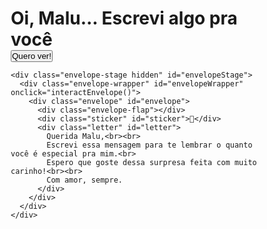 <!DOCTYPE html>
<html lang="pt-BR">
<head>
<meta charset="UTF-8" />
<meta name="viewport" content="width=device-width, initial-scale=1" />
<title>Para Malu</title>
<style>
  * {
    margin: 0;
    padding: 0;
    box-sizing: border-box;
  }

  body {
    background: linear-gradient(to bottom right, #fff0f5, #ffe4e1);
    font-family: 'Segoe UI', Tahoma, Geneva, Verdana, sans-serif;
    height: 100vh;
    display: flex;
    justify-content: center;
    align-items: center;
  }

  .container {
    text-align: center;
  }

  .start-screen {
    transition: opacity 0.8s ease, transform 0.8s ease;
  }

  .hidden {
    opacity: 0;
    pointer-events: none;
    transform: scale(0.95);
  }

  .start-screen h1 {
    font-size: 2em;
    color: #6b2c2c;
    margin-bottom: 20px;
  }

  .start-screen button {
    background-color: #ff5e99;
    border: none;
    border-radius: 8px;
    padding: 12px 24px;
    font-size: 1.1em;
    color: white;
    cursor: pointer;
    box-shadow: 0 4px 10px rgba(0,0,0,0.2);
    transition: background-color 0.3s ease;
  }

  .start-screen button:hover {
    background-color: #ff3c85;
  }

  .envelope-wrapper {
    position: relative;
    width: 280px;
    height: 200px;
    margin: auto;
    cursor: pointer;
    perspective: 800px;
    -webkit-perspective: 800px;
  }

  .envelope {
    position: relative;
    width: 100%;
    height: 130px;
    background: linear-gradient(135deg, #ffd6dd 0%, #ffb6c1 100%);
    border: 2px solid #e88;
    border-bottom: 4px solid #d47282;
    box-shadow: 0 4px 10px rgba(232, 136, 136, 0.3);
    overflow: visible;
    transform-style: preserve-3d;
    -webkit-transform-style: preserve-3d;
  }

  .envelope-flap {
    position: absolute;
    top: -80px;
    left: 0;
    width: 0;
    height: 0;
    border-left: 140px solid transparent;
    border-right: 140px solid transparent;
    border-bottom: 80px solid #ff9db6;
    box-shadow: 0 2px 6px rgba(0,0,0,0.15);
    transition: transform 0.7s ease;
    transform-origin: bottom center;
    z-index: 5;
    transform: rotateX(0deg);
    background-image:
      repeating-linear-gradient(
        45deg,
        rgba(255, 255, 255, 0.1),
        rgba(255, 255, 255, 0.1) 1px,
        transparent 1px,
        transparent 5px
      );
  }

  /* Aba aberta: rota 180deg no eixo X para abrir para cima */
  .envelope.open .envelope-flap {
    transform: rotateX(180deg);
  }

  .sticker {
    position: absolute;
    top: 15px;
    left: 50%;
    transform: translateX(-50%);
    width: 40px;
    height: 40px;
    background: #ff5e99;
    border-radius: 50%;
    box-shadow: 0 2px 6px rgba(255, 94, 153, 0.6);
    display: flex;
    justify-content: center;
    align-items: center;
    font-size: 22px;
    color: white;
    user-select: none;
    transition: opacity 0.4s ease;
    z-index: 10;
  }

  .sticker.removed {
    opacity: 0;
    pointer-events: none;
  }

  .letter {
    position: absolute;
    top: 130px;
    left: 20px;
    right: 20px;
    height: 130px;
    background: linear-gradient(135deg, #fff9f9 0%, #ffe6eb 100%);
    border: 2px solid #e88;
    border-bottom: 4px solid #d47282;
    box-shadow: 0 4px 8px rgba(232, 136, 136, 0.2);
    padding: 20px 15px;
    font-size: 1.1em;
    color: #6b2c2c;
    line-height: 1.5;
    opacity: 0;
    transform: translateY(40px);
    transition: opacity 0.7s ease, transform 0.7s ease;
    user-select: text;
    background-image:
      repeating-linear-gradient(
        45deg,
        rgba(255, 192, 203, 0.15),
        rgba(255, 192, 203, 0.15) 1px,
        transparent 1px,
        transparent 7px
      ),
      repeating-linear-gradient(
        -45deg,
        rgba(255, 192, 203, 0.15),
        rgba(255, 192, 203, 0.15) 1px,
        transparent 1px,
        transparent 7px
      );
    z-index: 2;
  }

  .letter.show {
    opacity: 1;
    transform: translateY(-140px);
    z-index: 8;
  }
</style>
</head>
<body>
  <div class="container">
    <div class="start-screen" id="start">
      <h1>Oi, Malu... Escrevi algo pra você</h1>
      <button onclick="showEnvelope()">Quero ver!</button>
    </div>

    <div class="envelope-stage hidden" id="envelopeStage">
      <div class="envelope-wrapper" id="envelopeWrapper" onclick="interactEnvelope()">
        <div class="envelope" id="envelope">
          <div class="envelope-flap"></div>
          <div class="sticker" id="sticker">💌</div>
          <div class="letter" id="letter">
            Querida Malu,<br><br>
            Escrevi essa mensagem para te lembrar o quanto você é especial pra mim.<br>
            Espero que goste dessa surpresa feita com muito carinho!<br><br>
            Com amor, sempre.
          </div>
        </div>
      </div>
    </div>
  </div>

<script>
  let step = 0;

  function showEnvelope() {
    document.getElementById('start').classList.add('hidden');
    setTimeout(() => {
      document.getElementById('envelopeStage').classList.remove('hidden');
    }, 500);
  }

  function interactEnvelope() {
    const sticker = document.getElementById('sticker');
    const envelope = document.getElementById('envelope');
    const letter = document.getElementById('letter');

    step++;

    if (step === 1) {
      sticker.classList.add('removed'); // adesivo some
    } else if (step === 2) {
      envelope.classList.add('open');   // abrir aba pra cima
    } else if (step === 3) {
      letter.classList.add('show');     // papel aparece saindo
    }
  }
</script>
</body>
</html>
